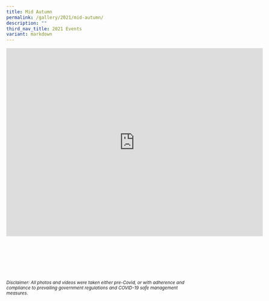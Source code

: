 ```yaml
---
title: Mid Autumn
permalink: /gallery/2021/mid-autumn/
description: ""
third_nav_title: 2021 Events
variant: markdown
---
```

<iframe allowfullscreen="true" height="499" width="680" frameborder="0" src="https://docs.google.com/presentation/d/e/2PACX-1vRaJpff5RdXgDdnMbUkfE7lCsF_N0rqPgUINTh1zXGhupbO-_VyZhMB9UNHIWka2b1BmNOMo2Gamkjg/embed?start=true&amp;loop=true&amp;delayms=3000"></iframe>

<br><br><br><br><br><br>
<sup>_Disclaimer: All photos and videos were taken either pre-Covid, or with adherence and compliance to prevailing government regulations and COVID-19 safe management measures._</sup>
